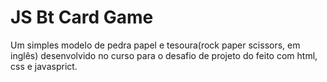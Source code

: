 # JS Bt Card Game
Um simples modelo de pedra papel e tesoura(rock paper scissors, em inglês) desenvolvido no curso para o desafio de projeto do feito com html, css e javasprict.
